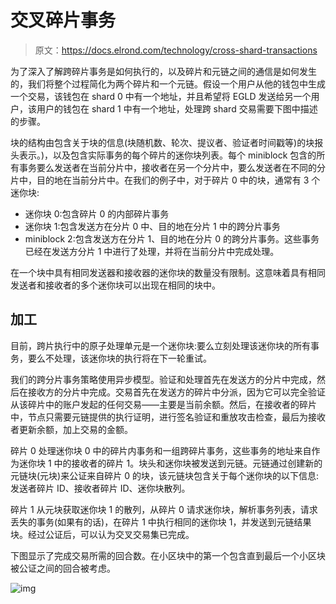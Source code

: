 # 交叉碎片事务

> 原文：<https://docs.elrond.com/technology/cross-shard-transactions>

 为了深入了解跨碎片事务是如何执行的，以及碎片和元链之间的通信是如何发生的，我们将整个过程简化为两个碎片和一个元链。假设一个用户从他的钱包中生成一个交易，该钱包在 shard 0 中有一个地址，并且希望将 EGLD 发送给另一个用户，该用户的钱包在 shard 1 中有一个地址，处理跨 shard 交易需要下图中描述的步骤。

块的结构由包含关于块的信息(块随机数、轮次、提议者、验证者时间戳等)的块报头表示。)，以及包含实际事务的每个碎片的迷你块列表。每个 miniblock 包含的所有事务要么发送者在当前分片中，接收者在另一个分片中，要么发送者在不同的分片中，目的地在当前分片中。在我们的例子中，对于碎片 0 中的块，通常有 3 个迷你块:

*   迷你块 0:包含碎片 0 的内部碎片事务
*   迷你块 1:包含发送方在分片 0 中、目的地在分片 1 中的跨分片事务
*   miniblock 2:包含发送方在分片 1、目的地在分片 0 的跨分片事务。这些事务已经在发送方分片 1 中进行了处理，并将在当前分片中完成处理。

在一个块中具有相同发送器和接收器的迷你块的数量没有限制。这意味着具有相同发送者和接收者的多个迷你块可以出现在相同的块中。

## **加工**

目前，跨片执行中的原子处理单元是一个迷你块:要么立刻处理该迷你块的所有事务，要么不处理，该迷你块的执行将在下一轮重试。

我们的跨分片事务策略使用异步模型。验证和处理首先在发送方的分片中完成，然后在接收方的分片中完成。交易首先在发送方的碎片中分派，因为它可以完全验证从该碎片中的账户发起的任何交易——主要是当前余额。然后，在接收者的碎片中，节点只需要元链提供的执行证明，进行签名验证和重放攻击检查，最后为接收者更新余额，加上交易的金额。

碎片 0 处理迷你块 0 中的碎片内事务和一组跨碎片事务，这些事务的地址来自作为迷你块 1 中的接收者的碎片 1。块头和迷你块被发送到元链。元链通过创建新的元链块(元块)来公证来自碎片 0 的块，该元链块包含关于每个迷你块的以下信息:发送者碎片 ID、接收者碎片 ID、迷你块散列。

碎片 1 从元块获取迷你块 1 的散列，从碎片 0 请求迷你块，解析事务列表，请求丢失的事务(如果有的话)，在碎片 1 中执行相同的迷你块 1，并发送到元链结果块。经过公证后，可以认为交叉交易集已完成。

下图显示了完成交易所需的回合数。在小区块中的第一个包含直到最后一个小区块被公证之间的回合被考虑。

![img](../Images/d050b7806de44bbe87870d865373fe92.png)